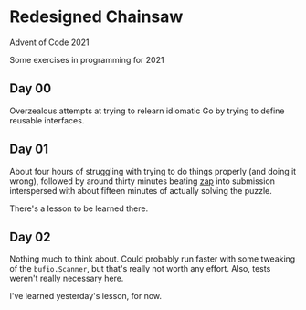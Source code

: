 # Redesigned Chainsaw

Advent of Code 2021

Some exercises in programming for 2021

## Day 00
Overzealous attempts at trying to relearn idiomatic Go by trying to define reusable interfaces.

## Day 01
About four hours of struggling with trying to do things properly (and doing it wrong), followed by around thirty minutes beating [zap](https://github.com/uber-go/zap) into submission interspersed with about fifteen minutes of actually solving the puzzle.

There's a lesson to be learned there.

## Day 02
Nothing much to think about. Could probably run faster with some tweaking of the `bufio.Scanner`, but that's really 
not worth any effort. Also, tests weren't really necessary here.

I've learned yesterday's lesson, for now.
